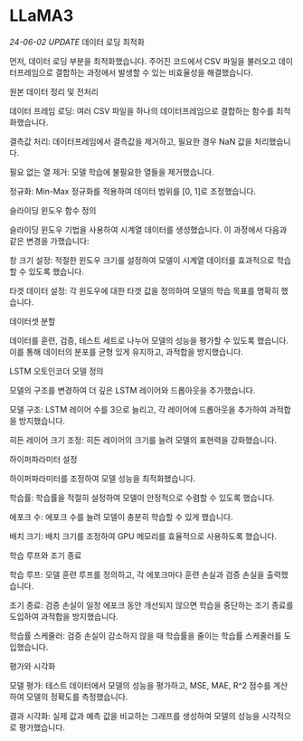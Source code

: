 # LLaMA3
*24-06-02 UPDATE*
데이터 로딩 최적화

먼저, 데이터 로딩 부분을 최적화했습니다. 주어진 코드에서 CSV 파일을 불러오고 데이터프레임으로 결합하는 과정에서 발생할 수 있는 비효율성을 해결했습니다.

원본 데이터 정리 및 전처리

데이터 프레임 로딩: 여러 CSV 파일을 하나의 데이터프레임으로 결합하는 함수를 최적화했습니다.

결측값 처리: 데이터프레임에서 결측값을 제거하고, 필요한 경우 NaN 값을 처리했습니다.

필요 없는 열 제거: 모델 학습에 불필요한 열들을 제거했습니다.

정규화: Min-Max 정규화를 적용하여 데이터 범위를 [0, 1]로 조정했습니다.

슬라이딩 윈도우 함수 정의

슬라이딩 윈도우 기법을 사용하여 시계열 데이터를 생성했습니다. 이 과정에서 다음과 같은 변경을 가했습니다:

창 크기 설정: 적절한 윈도우 크기를 설정하여 모델이 시계열 데이터를 효과적으로 학습할 수 있도록 했습니다.

타겟 데이터 설정: 각 윈도우에 대한 타겟 값을 정의하여 모델의 학습 목표를 명확히 했습니다.

데이터셋 분할

데이터를 훈련, 검증, 테스트 세트로 나누어 모델의 성능을 평가할 수 있도록 했습니다. 이를 통해 데이터의 분포를 균형 있게 유지하고, 과적합을 방지했습니다.

LSTM 오토인코더 모델 정의

모델의 구조를 변경하여 더 깊은 LSTM 레이어와 드롭아웃을 추가했습니다.

모델 구조: LSTM 레이어 수를 3으로 늘리고, 각 레이어에 드롭아웃을 추가하여 과적합을 방지했습니다.

히든 레이어 크기 조정: 히든 레이어의 크기를 늘려 모델의 표현력을 강화했습니다.

하이퍼파라미터 설정

하이퍼파라미터를 조정하여 모델 성능을 최적화했습니다.

학습률: 학습률을 적절히 설정하여 모델이 안정적으로 수렴할 수 있도록 했습니다.

에포크 수: 에포크 수를 늘려 모델이 충분히 학습할 수 있게 했습니다.

배치 크기: 배치 크기를 조정하여 GPU 메모리를 효율적으로 사용하도록 했습니다.

학습 루프와 조기 종료

학습 루프: 모델 훈련 루프를 정의하고, 각 에포크마다 훈련 손실과 검증 손실을 출력했습니다.

조기 종료: 검증 손실이 일정 에포크 동안 개선되지 않으면 학습을 중단하는 조기 종료를 도입하여 과적합을 방지했습니다.

학습률 스케줄러: 검증 손실이 감소하지 않을 때 학습률을 줄이는 학습률 스케줄러를 도입했습니다.

평가와 시각화

모델 평가: 테스트 데이터에서 모델의 성능을 평가하고, MSE, MAE, R^2 점수를 계산하여 모델의 정확도를 측정했습니다.

결과 시각화: 실제 값과 예측 값을 비교하는 그래프를 생성하여 모델의 성능을 시각적으로 평가했습니다.
